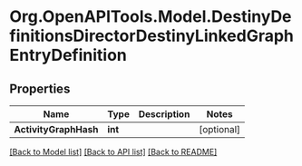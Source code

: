 # Org.OpenAPITools.Model.DestinyDefinitionsDirectorDestinyLinkedGraphEntryDefinition

## Properties

Name | Type | Description | Notes
------------ | ------------- | ------------- | -------------
**ActivityGraphHash** | **int** |  | [optional] 

[[Back to Model list]](../README.md#documentation-for-models) [[Back to API list]](../README.md#documentation-for-api-endpoints) [[Back to README]](../README.md)

